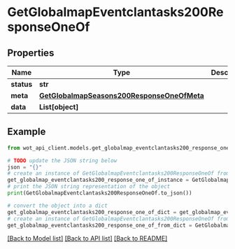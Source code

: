 # GetGlobalmapEventclantasks200ResponseOneOf


## Properties

Name | Type | Description | Notes
------------ | ------------- | ------------- | -------------
**status** | **str** |  | 
**meta** | [**GetGlobalmapSeasons200ResponseOneOfMeta**](GetGlobalmapSeasons200ResponseOneOfMeta.md) |  | 
**data** | **List[object]** |  | 

## Example

```python
from wot_api_client.models.get_globalmap_eventclantasks200_response_one_of import GetGlobalmapEventclantasks200ResponseOneOf

# TODO update the JSON string below
json = "{}"
# create an instance of GetGlobalmapEventclantasks200ResponseOneOf from a JSON string
get_globalmap_eventclantasks200_response_one_of_instance = GetGlobalmapEventclantasks200ResponseOneOf.from_json(json)
# print the JSON string representation of the object
print(GetGlobalmapEventclantasks200ResponseOneOf.to_json())

# convert the object into a dict
get_globalmap_eventclantasks200_response_one_of_dict = get_globalmap_eventclantasks200_response_one_of_instance.to_dict()
# create an instance of GetGlobalmapEventclantasks200ResponseOneOf from a dict
get_globalmap_eventclantasks200_response_one_of_from_dict = GetGlobalmapEventclantasks200ResponseOneOf.from_dict(get_globalmap_eventclantasks200_response_one_of_dict)
```
[[Back to Model list]](../README.md#documentation-for-models) [[Back to API list]](../README.md#documentation-for-api-endpoints) [[Back to README]](../README.md)


